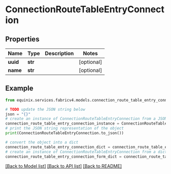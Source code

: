 # ConnectionRouteTableEntryConnection


## Properties

Name | Type | Description | Notes
------------ | ------------- | ------------- | -------------
**uuid** | **str** |  | [optional] 
**name** | **str** |  | [optional] 

## Example

```python
from equinix.services.fabricv4.models.connection_route_table_entry_connection import ConnectionRouteTableEntryConnection

# TODO update the JSON string below
json = "{}"
# create an instance of ConnectionRouteTableEntryConnection from a JSON string
connection_route_table_entry_connection_instance = ConnectionRouteTableEntryConnection.from_json(json)
# print the JSON string representation of the object
print(ConnectionRouteTableEntryConnection.to_json())

# convert the object into a dict
connection_route_table_entry_connection_dict = connection_route_table_entry_connection_instance.to_dict()
# create an instance of ConnectionRouteTableEntryConnection from a dict
connection_route_table_entry_connection_form_dict = connection_route_table_entry_connection.from_dict(connection_route_table_entry_connection_dict)
```
[[Back to Model list]](../README.md#documentation-for-models) [[Back to API list]](../README.md#documentation-for-api-endpoints) [[Back to README]](../README.md)


